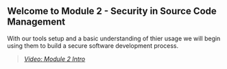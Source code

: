 ## Welcome to Module 2 - Security in Source Code Management

With our tools setup and a basic understanding of thier usage we will begin using them to build a secure software development process.

> [*Video: Module 2 Intro*](https://auburn.hosted.panopto.com/Panopto/Pages/Viewer.aspx?id=e67cb0fd-9cb8-4199-860a-aea50029086c)